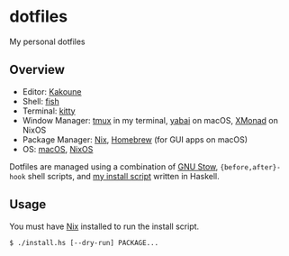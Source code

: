 # dotfiles

My personal dotfiles

## Overview

- Editor: [Kakoune][kakoune]
- Shell: [fish][fish]
- Terminal: [kitty][kitty]
- Window Manager: [tmux][tmux] in my terminal, [yabai][yabai] on macOS,
  [XMonad][xmonad] on NixOS
- Package Manager: [Nix][nix], [Homebrew][homebrew] (for GUI apps on macOS)
- OS: [macOS][macos], [NixOS][nixos]

Dotfiles are managed using a combination of [GNU Stow][gnustow],
`{before,after}-hook` shell scripts, and [my install script](./install.hs)
written in Haskell.

## Usage

You must have [Nix][nix] installed to run the install script.

```
$ ./install.hs [--dry-run] PACKAGE...
```

[kakoune]: https://github.com/mawww/kakoune
[fish]: https://fishshell.com/
[kitty]: https://sw.kovidgoyal.net/kitty/
[amethyst]: https://github.com/ianyh/Amethyst
[xmonad]: https://xmonad.org/
[tmux]: https://github.com/tmux/tmux
[yabai]: https://github.com/koekeishiya/yabai
[nix]: https://nixos.org/
[homebrew]: https://brew.sh/
[nixos]: https://nixos.org/
[macos]: https://www.apple.com/macos/
[gnustow]: https://www.gnu.org/software/stow/
